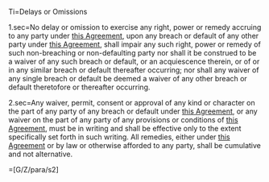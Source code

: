 Ti=Delays or Omissions

1.sec=No delay or omission to exercise any right, power or remedy accruing to any party under <a href='#Def.Agreement.sec' class='definedterm'>this Agreement</a>, upon any breach or default of any other party under <a href='#Def.Agreement.sec' class='definedterm'>this Agreement</a>, shall impair any such right, power or remedy of such non-breaching or non-defaulting party nor shall it be construed to be a waiver of any such breach or default, or an acquiescence therein, or of or in any similar breach or default thereafter occurring; nor shall any waiver of any single breach or default be deemed a waiver of any other breach or default theretofore or thereafter occurring. 

2.sec=Any waiver, permit, consent or approval of any kind or character on the part of any party of any breach or default under <a href='#Def.Agreement.sec' class='definedterm'>this Agreement</a>, or any waiver on the part of any party of any provisions or conditions of <a href='#Def.Agreement.sec' class='definedterm'>this Agreement</a>, must be in writing and shall be effective only to the extent specifically set forth in such writing. All remedies, either under <a href='#Def.Agreement.sec' class='definedterm'>this Agreement</a> or by law or otherwise afforded to any party, shall be cumulative and not alternative.

=[G/Z/para/s2]
